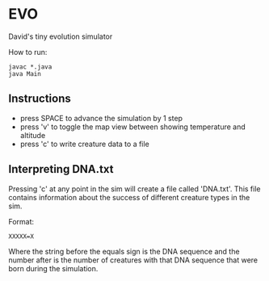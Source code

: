 # EVO

David's tiny evolution simulator

How to run:
```
javac *.java
java Main
```

## Instructions

- press SPACE to advance the simulation by 1 step
- press 'v' to toggle the map view between showing temperature and altitude
- press 'c' to write creature data to a file

## Interpreting DNA.txt

Pressing 'c' at any point in the sim will create a file called 'DNA.txt'. This
file contains information about the success of different creature types in the
sim.

Format:
```
XXXXX=X
```

Where the string before the equals sign is the DNA sequence and the number
after is the number of creatures with that DNA sequence that were born during
the simulation.
